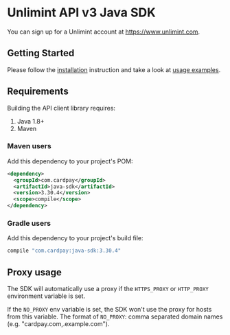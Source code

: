 # Unlimint API v3 Java SDK

You can sign up for a Unlimint account at https://www.unlimint.com.

## Getting Started

Please follow the [installation](#installation) instruction and take a look at [usage examples](src/test/java/com/cardpay/sdk).


## Requirements

Building the API client library requires:
1. Java 1.8+
2. Maven

### Maven users

Add this dependency to your project's POM:

```xml
<dependency>
  <groupId>com.cardpay</groupId>
  <artifactId>java-sdk</artifactId>
  <version>3.30.4</version>
  <scope>compile</scope>
</dependency>
```

### Gradle users

Add this dependency to your project's build file:

```groovy
compile "com.cardpay:java-sdk:3.30.4"
```

## Proxy usage

The SDK will automatically use a proxy if the `HTTPS_PROXY` or `HTTP_PROXY` environment variable is set.

If the `NO_PROXY` env variable is set, the SDK won't use the proxy for hosts from this variable. The format of
`NO_PROXY`: comma separated domain names (e.g. "cardpay.com,.example.com").
